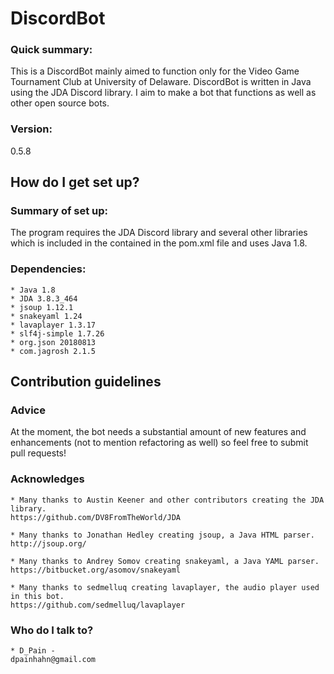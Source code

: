 # DiscordBot
### Quick summary: ###
This is a DiscordBot mainly aimed to function only for the Video Game Tournament Club at University of Delaware. DiscordBot is written in Java using the JDA Discord library. I aim to make a bot that functions as well as other open source bots.
### Version: ###
0.5.8

## How do I get set up? ##
### Summary of set up: ###
The program requires the JDA Discord library and several other libraries which is included in the contained in the pom.xml file and uses Java 1.8.
### Dependencies: ###
	* Java 1.8
	* JDA 3.8.3_464
	* jsoup 1.12.1
	* snakeyaml 1.24
	* lavaplayer 1.3.17
	* slf4j-simple 1.7.26
	* org.json 20180813
	* com.jagrosh 2.1.5

## Contribution guidelines ##
### Advice ###
At the moment, the bot needs a substantial amount of new features and enhancements (not to mention refactoring as well) so feel free to submit pull requests!

### Acknowledges ###
	* Many thanks to Austin Keener and other contributors creating the JDA library.
	https://github.com/DV8FromTheWorld/JDA
	
	* Many thanks to Jonathan Hedley creating jsoup, a Java HTML parser.
	http://jsoup.org/
	
	* Many thanks to Andrey Somov creating snakeyaml, a Java YAML parser.
	https://bitbucket.org/asomov/snakeyaml
	
	* Many thanks to sedmelluq creating lavaplayer, the audio player used in this bot.
	https://github.com/sedmelluq/lavaplayer

### Who do I talk to? ###
	* D_Pain - 
	dpainhahn@gmail.com
